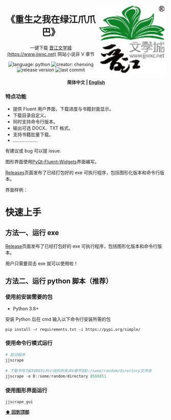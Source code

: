 <!--div align="center">
  <img src="assets/logo.png" width="256"/>
</!--div-->

<a href="https://www.jjwxc.net//"><img align="right" src="assets/logo.png" alt="jjwxc-logo" title="jjwxc" width="220"></a>

<div>
  <h1 align="center">
  《重生之我在绿江爪爪巴》
</h1>
<p align="center">
  一键下载
  <a href="https://www.jjwxc.net">晋江文学城 (https://www.jjwxc.net)</a> 
  网站小说非 V 章节
</p>
<p align="center">
    <img alt="language: python" src="https://img.shields.io/badge/language-Python-118629">
    <img alt="creator: chenxing" src="https://img.shields.io/badge/creator-陈刑-689e75">
    <img alt="release version" src="https://img.shields.io/badge/release-v1.0.0-9ccca4">
    <img alt="last commit" src="https://img.shields.io/github/last-commit/amaliegay/jjwxc-scrape?color=7fbc87">
</p>
</div>

<h4 align="center">
    <p>
        <b>简体中文</b> |
        <a href="https://github.com/amaliegay/jjwxc-scrape/blob/main/README_en.md">English</a>
    </p>
</h4>

### 特点功能

-   提供 Fluent 用户界面，下载进度与书籍封面显示。
-   下载目录自定义。
-   同时支持命令行版本。
-   输出可选 DOCX、TXT 格式。
-   支持书籍批量下载。
-   ...................

有建议或 bug 可以提 issue.

图形界面使用[PyQt-Fluent-Widgets](https://pyqt-fluent-widgets.readthedocs.io/en/latest/index.html)界面编写。

[Releases]()页面发布了已经打包好的 exe 可执行程序，包括图形化版本和命令行版本。

界面样例：

<div align="center">
  <!--img src="post/example1.png" width="400"/>
  <img src="post/example2.png" width="400"/-->
</div>

# 快速上手

## 方法一、运行 exe

[Release]()页面发布了已经打包好的 exe 可执行程序，包括图形化版本和命令行版本。

用户只需要双击 exe 就可以使用啦！

## 方法二、运行 python 脚本（推荐）

### 使用前安装需要的包

-   Python 3.8+

安装 Python 后在 cmd 输入以下命令行安装所需的包

```
pip install -r requirements.txt -i https://pypi.org/simple/
```

### 使用命令行模式运行

```powershell
# 启动程序
jjscrape

# 下载书号为8508851的小说的所有非V章节到D:/some/random/directory文件夹
jjscrape -o D:/some/random/directory 8508851
```

### 使用图形界面运行

```
jjscrape_gui
```

**[⬆ 回到顶部](#特点功能)**
